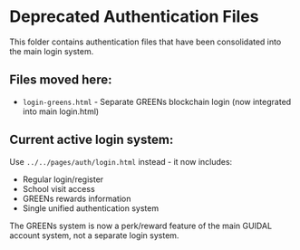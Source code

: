 # Deprecated Authentication Files

This folder contains authentication files that have been consolidated into the main login system.

## Files moved here:
- `login-greens.html` - Separate GREENs blockchain login (now integrated into main login.html)

## Current active login system:
Use `../../pages/auth/login.html` instead - it now includes:
- Regular login/register
- School visit access
- GREENs rewards information
- Single unified authentication system

The GREENs system is now a perk/reward feature of the main GUIDAL account system, not a separate login system.
